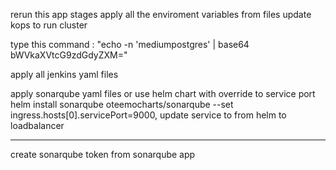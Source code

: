 rerun this app stages
apply all the enviroment variables from files
update kops to run cluster

type this command : "echo -n 'mediumpostgres' | base64
bWVkaXVtcG9zdGdyZXM="

apply all jenkins yaml files

apply sonarqube yaml files or use helm chart with override to service port 
helm install sonarqube oteemocharts/sonarqube --set ingress.hosts[0].servicePort=9000,
update service to from helm to loadbalancer


-----------------------


create sonarqube token from sonarqube app




